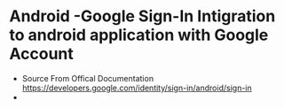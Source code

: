 # Android -Google Sign-In Intigration to android application with Google Account 

* Source From Offical Documentation https://developers.google.com/identity/sign-in/android/sign-in
* 
